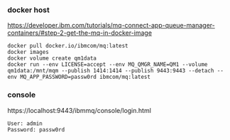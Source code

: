 

### docker host
https://developer.ibm.com/tutorials/mq-connect-app-queue-manager-containers/#step-2-get-the-mq-in-docker-image
```
docker pull docker.io/ibmcom/mq:latest
docker images
docker volume create qm1data
docker run --env LICENSE=accept --env MQ_QMGR_NAME=QM1 --volume qm1data:/mnt/mqm --publish 1414:1414 --publish 9443:9443 --detach --env MQ_APP_PASSWORD=passw0rd ibmcom/mq:latest
```
### console
https://localhost:9443/ibmmq/console/login.html
```
User: admin 
Password: passw0rd
```
